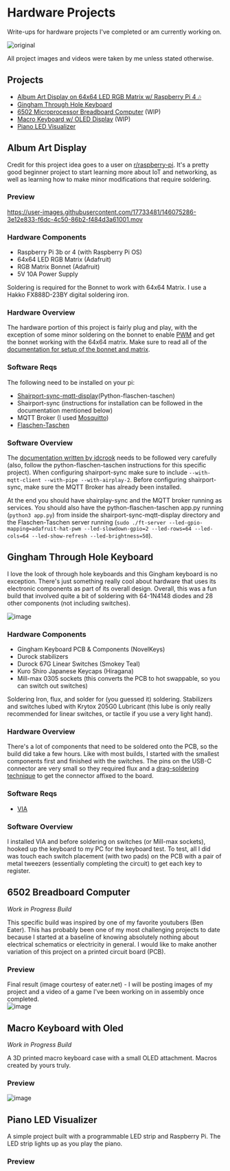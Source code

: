 # Hardware Projects
Write-ups for hardware projects I've completed or am currently working on. 

![original](https://user-images.githubusercontent.com/17733481/146074542-fb7cf1b4-03c9-49d3-95a5-fd3a1cfece4f.gif)

All project images and videos were taken by me unless stated otherwise.

## Projects


- [Album Art Display on 64x64 LED RGB Matrix w/ Raspberry Pi 4 🎶](#album-art-display)
- [Gingham Through Hole Keyboard](#gingham-through-hole-keyboard)
- [6502 Microprocessor Breadboard Computer](#6502-breadboard-computer) (WIP)
- [Macro Keyboard w/ OLED Display](#macro-keyboard-with-oled) (WIP)
- [Piano LED Visualizer](#piano-led-visualizer)


## Album Art Display
Credit for this project idea goes to a user on [r/raspberry-pi](https://www.reddit.com/r/raspberry_pi/comments/ombwwg/my_64x64_rgb_led_matrix_album_art_display_pi_3b/). It's a pretty good beginner project to start learning more about IoT and networking, as well as learning how to make minor modifications that require soldering. 

### Preview

https://user-images.githubusercontent.com/17733481/146075286-3e12e833-f6dc-4c50-86b2-f484d3a61001.mov

### Hardware Components

- Raspberry Pi 3b or 4 (with Raspberry Pi OS)
- 64x64 LED RGB Matrix (Adafruit)
- RGB Matrix Bonnet (Adafruit)
- 5V 10A Power Supply

Soldering is required for the Bonnet to work with 64x64 Matrix. I use a Hakko FX888D-23BY digital soldering iron.

### Hardware Overview

The hardware portion of this project is fairly plug and play, with the exception of some minor soldering on the bonnet to enable [PWM](https://learn.sparkfun.com/tutorials/pulse-width-modulation/all) and get the bonnet working with the 64x64 matrix. Make sure to read all of the [documentation for setup of the bonnet and matrix](https://learn.adafruit.com/adafruit-rgb-matrix-bonnet-for-raspberry-pi/). 

### Software Reqs 
The following need to be installed on your pi:
- [Shairport-sync-mqtt-display](https://github.com/idcrook/shairport-sync-mqtt-display)(Python-flaschen-taschen)
- Shairport-sync (instructions for installation can be followed in the documentation mentioned below)
- MQTT Broker (I used [Mosquitto](https://mosquitto.org/download/))
- [Flaschen-Taschen](https://github.com/hzeller/flaschen-taschen.git)

### Software Overview

The [documentation written by idcrook](https://github.com/idcrook/shairport-sync-mqtt-display/wiki) needs to be followed very carefully (also, follow the python-flaschen-taschen instructions for this specific project). When configuring shairport-sync make sure to include `--with-mqtt-client --with-pipe --with-airplay-2`. Before configuring shairport-sync, make sure the MQTT Broker has already been installed. 

At the end you should have shairplay-sync and the MQTT broker running as services. You should also have the python-flaschen-taschen app.py running (`python3 app.py`) from inside the shairport-sync-mqtt-display directory and the Flaschen-Taschen server running (`sudo ./ft-server --led-gpio-mapping=adafruit-hat-pwm --led-slowdown-gpio=2 --led-rows=64 --led-cols=64 --led-show-refresh --led-brightness=50`). 

## Gingham Through Hole Keyboard
I love the look of through hole keyboards and this Gingham keyboard is no exception. There's just something really cool about hardware that uses its electronic components as part of its overall design. Overall, this was a fun build that involved quite a bit of soldering with 64-1N4148 diodes and 28 other components (not including switches).

![image](https://user-images.githubusercontent.com/17733481/147046329-ed06e2de-c081-42a1-944b-5b47bde3c2f6.png)

### Hardware Components
- Gingham Keyboard PCB & Components (NovelKeys)
- Durock stabilizers
- Durock 67G Linear Switches (Smokey Teal)
- Kuro Shiro Japanese Keycaps (Hiragana)
- Mill-max 0305 sockets (this converts the PCB to hot swappable, so you can switch out switches) 

Soldering Iron, flux, and solder for (you guessed it) soldering. Stabilizers and switches lubed with Krytox 205G0 Lubricant (this lube is only really recommended for linear switches, or tactile if you use a very light hand).

### Hardware Overview 

There's a lot of components that need to be soldered onto the PCB, so the build did take a few hours. Like with most builds, I started with the smallest components first and finished with the switches. The pins on the USB-C connector are very small so they required flux and a [drag-soldering technique](https://hackaday.com/tag/drag-soldering/) to get the connector affixed to the board. 

### Software Reqs
- [VIA](https://github.com/the-via/releases/releases/tag/v1.3.1)

### Software Overview

I installed VIA and before soldering on switches (or Mill-max sockets), hooked up the keyboard to my PC for the keyboard test. To test, all I did was touch each switch placement (with two pads) on the PCB with a pair of metal tweezers (essentially completing the circuit) to get each key to register. 

## 6502 Breadboard Computer

*Work in Progress Build* 


This specific build was inspired by one of my favorite youtubers (Ben Eater). This has probably been one of my most challenging projects to date because I started at a baseline of knowing absolutely nothing about electrical schematics or electricity in general. I would like to make another variation of this project on a printed circuit board (PCB). 

### Preview
Final result (image courtesy of eater.net) - I will be posting images of my project and a video of a game I've been working on in assembly once completed. \
![image](https://user-images.githubusercontent.com/17733481/146108119-390edaeb-bc2b-4955-8d81-9244fb2a2c4c.png)


## Macro Keyboard with Oled
*Work in Progress Build*

A 3D printed macro keyboard case with a small OLED attachment. Macros created by yours truly. 

### Preview

![image](https://user-images.githubusercontent.com/17733481/146108600-e0d7c36f-e087-493c-a6db-ce3d424c0fb3.png)

## Piano LED Visualizer

A simple project built with a programmable LED strip and Raspberry Pi. The LED strip lights up as you play the piano.

### Preview

